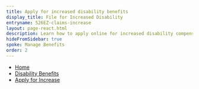 ```yaml
---
title: Apply for increased disability benefits
display_title: File for Increased Disability
entryname: 526EZ-claims-increase
layout: page-react.html
description: Learn how to apply online for increased disability compensation.
hideFromSidebar: true
spoke: Manage Benefits
order: 2
---
```

<nav aria-label="Breadcrumb" aria-live="polite" class="va-nav-breadcrumbs"
id="va-breadcrumbs">
  <ul class="row va-nav-breadcrumbs-list columns" id="va-breadcrumbs-list">
    <li><a href="/">Home</a></li>
    <li><a href="/disability/">Disability Benefits</a></li>
    <li><a aria-current="page" href="/disability/file-for-increase-form-21-526ez">Apply for Increase</a></li>
  </ul>
</nav>

